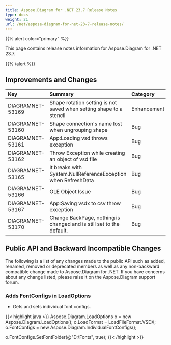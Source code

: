 ```yaml
---
title: Aspose.Diagram for .NET 23.7 Release Notes
type: docs
weight: 21
url: /net/aspose-diagram-for-net-23-7-release-notes/
---
```


{{% alert color="primary" %}} 

This page contains release notes information for Aspose.Diagram for .NET 23.7.

{{% /alert %}} 
## **Improvements and Changes**

|**Key**|**Summary**|**Category**|
| :- | :- | :- |
|DIAGRAMNET-53169|Shape rotation setting is not saved when setting shape to a stencil|Enhancement|
|DIAGRAMNET-53160|Shape connection's name lost when ungrouping shape|Bug|
|DIAGRAMNET-53161|App:Loading vsd throws exception|Bug|
|DIAGRAMNET-53162|Throw Exception while creating an object of vsd file|Bug|
|DIAGRAMNET-53165|It breaks with System.NullReferenceException when RefreshData|Bug|
|DIAGRAMNET-53166|OLE Object Issue|Bug|
|DIAGRAMNET-53167|App:Saving vsdx to csv throw exception|Bug|
|DIAGRAMNET-53170|Change BackPage, nothing is changed and is still set to the default.|Bug|

## **Public API and Backward Incompatible Changes**
The following is a list of any changes made to the public API such as added, renamed, removed or deprecated members as well as any non-backward compatible change made to Aspose.Diagram for .NET. If you have concerns about any change listed, please raise it on the Aspose.Diagram support forum.
### **Adds FontConfigs in LoadOptions**
- Gets and sets individual font configs. 

{{< highlight java >}}
Aspose.Diagram.LoadOptions o = new Aspose.Diagram.LoadOptions();
o.LoadFormat = LoadFileFormat.VSDX;
o.FontConfigs = new Aspose.Diagram.IndividualFontConfigs();

o.FontConfigs.SetFontFolder(@"D:\Fonts\", true);
{{< /highlight >}}